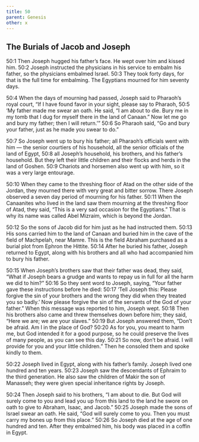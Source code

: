 ```yaml
---
title: 50
parent: Genesis
other: x
---
```


## The Burials of Jacob and Joseph

<a name="50:1">50:1</a> Then Joseph hugged his father’s face. He wept over him and kissed him. <a name="50:2">50:2</a> Joseph instructed the physicians in his service to embalm his father, so the physicians embalmed Israel. <a name="50:3">50:3</a> They took forty days, for that is the full time for embalming. The Egyptians mourned for him seventy days.

<a name="50:4">50:4</a> When the days of mourning had passed, Joseph said to Pharaoh’s royal court, “If I have found favor in your sight, please say to Pharaoh, <a name="50:5">50:5</a> ‘My father made me swear an oath. He said, “I am about to die. Bury me in my tomb that I dug for myself there in the land of Canaan.” Now let me go and bury my father; then I will return.’” <a name="50:6">50:6</a> So Pharaoh said, “Go and bury your father, just as he made you swear to do.”

<a name="50:7">50:7</a> So Joseph went up to bury his father; all Pharaoh’s officials went with him — the senior courtiers of his household, all the senior officials of the land of Egypt, <a name="50:8">50:8</a> all Joseph’s household, his brothers, and his father’s household. But they left their little children and their flocks and herds in the land of Goshen. <a name="50:9">50:9</a> Chariots and horsemen also went up with him, so it was a very large entourage.

<a name="50:10">50:10</a> When they came to the threshing floor of Atad on the other side of the Jordan, they mourned there with very great and bitter sorrow. There Joseph observed a seven day period of mourning for his father. <a name="50:11">50:11</a> When the Canaanites who lived in the land saw them mourning at the threshing floor of Atad, they said, “This is a very sad occasion for the Egyptians.” That is why its name was called Abel Mizraim, which is beyond the Jordan.

<a name="50:12">50:12</a> So the sons of Jacob did for him just as he had instructed them. <a name="50:13">50:13</a> His sons carried him to the land of Canaan and buried him in the cave of the field of Machpelah, near Mamre. This is the field Abraham purchased as a burial plot from Ephron the Hittite. <a name="50:14">50:14</a> After he buried his father, Joseph returned to Egypt, along with his brothers and all who had accompanied him to bury his father.

<a name="50:15">50:15</a> When Joseph’s brothers saw that their father was dead, they said, “What if Joseph bears a grudge and wants to repay us in full for all the harm we did to him?” <a name="50:16">50:16</a> So they sent word to Joseph, saying, “Your father gave these instructions before he died: <a name="50:17">50:17</a> ‘Tell Joseph this: Please forgive the sin of your brothers and the wrong they did when they treated you so badly.’ Now please forgive the sin of the servants of the God of your father.” When this message was reported to him, Joseph wept. <a name="50:18">50:18</a> Then his brothers also came and threw themselves down before him; they said, “Here we are; we are your slaves.” <a name="50:19">50:19</a> But Joseph answered them, “Don’t be afraid. Am I in the place of God? <a name="50:20">50:20</a> As for you, you meant to harm me, but God intended it for a good purpose, so he could preserve the lives of many people, as you can see this day. <a name="50:21">50:21</a> So now, don’t be afraid. I will provide for you and your little children.” Then he consoled them and spoke kindly to them.

<a name="50:22">50:22</a> Joseph lived in Egypt, along with his father’s family. Joseph lived one hundred and ten years. <a name="50:23">50:23</a> Joseph saw the descendants of Ephraim to the third generation. He also saw the children of Makir the son of Manasseh; they were given special inheritance rights by Joseph.

<a name="50:24">50:24</a> Then Joseph said to his brothers, “I am about to die. But God will surely come to you and lead you up from this land to the land he swore on oath to give to Abraham, Isaac, and Jacob.” <a name="50:25">50:25</a> Joseph made the sons of Israel swear an oath. He said, “God will surely come to you. Then you must carry my bones up from this place.” <a name="50:26">50:26</a> So Joseph died at the age of one hundred and ten. After they embalmed him, his body was placed in a coffin in Egypt.
